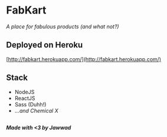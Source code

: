# FabKart
_A place for fabulous products (and what not?)_

## Deployed on Heroku
[http://fabkart.herokuapp.com/](http://fabkart.herokuapp.com/)

## Stack
- NodeJS
- ReactJS
- Sass (Duhh!)
- _...and Chemical X_

##

#### _Made with <3 by Jawwad_
